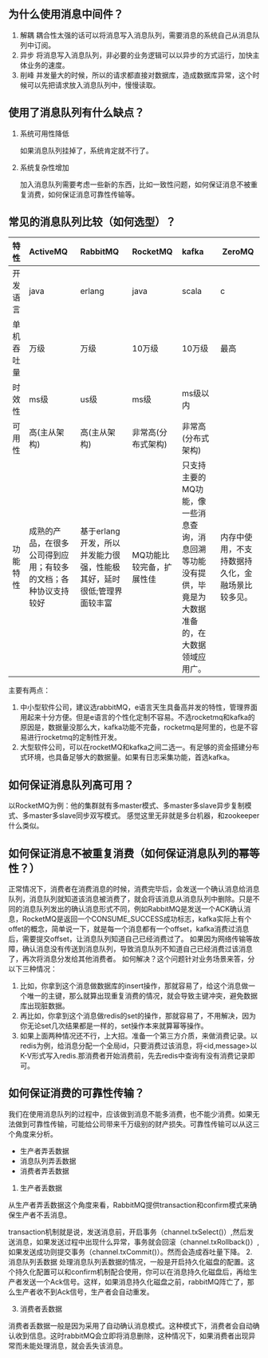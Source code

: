 ## 为什么使用消息中间件？
1. 解耦
耦合性太强的话可以将消息写入消息队列，需要消息的系统自己从消息队列中订阅。
2. 异步
将消息写入消息队列，非必要的业务逻辑可以以异步的方式运行，加快主体业务的速度。
3. 削峰
并发量大的时候，所以的请求都直接对数据库，造成数据库异常，这个时候可以先把请求放入消息队列中，慢慢读取。

## 使用了消息队列有什么缺点？
1. 系统可用性降低

   如果消息队列挂掉了，系统肯定就不行了。

2. 系统复杂性增加

   加入消息队列需要考虑一些新的东西，比如一致性问题，如何保证消息不被重复消费，如何保证消息可靠性传输等。

## 常见的消息队列比较（如何选型）？
| 特性       | ActiveMQ                                                     | RabbitMQ                                                     | RocketMQ                 | kafka                                                        | ZeroMQ                                           |
| :--------- | :----------------------------------------------------------- | :----------------------------------------------------------- | :----------------------- | :----------------------------------------------------------- | ------------------------------------------------ |
| 开发语言   | java                                                         | erlang                                                       | java                     | scala                                                        | c                                                |
| 单机吞吐量 | 万级                                                         | 万级                                                         | 10万级                   | 10万级                                                       | 最高                                             |
| 时效性     | ms级                                                         | us级                                                         | ms级                     | ms级以内                                                     |                                                  |
| 可用性     | 高(主从架构)                                                 | 高(主从架构)                                                 | 非常高(分布式架构)       | 非常高(分布式架构)                                           |                                                  |
| 功能特性   | 成熟的产品，在很多公司得到应用；有较多的文档；各种协议支持较好 | 基于erlang开发，所以并发能力很强，性能极其好，延时很低;管理界面较丰富 | MQ功能比较完备，扩展性佳 | 只支持主要的MQ功能，像一些消息查询，消息回溯等功能没有提供，毕竟是为大数据准备的，在大数据领域应用广。 | 内存中使用，不支持数据持久化，金融场景比较多见。 |

主要有两点：
1. 中小型软件公司，建议选rabbitMQ，e语言天生具备高并发的特性，管理界面用起来十分方便。但是e语言的个性化定制不容易。不选rocketmq和kafka的原因是，数据量没那么大，kafka功能不完备，rocketmq是阿里的，也是不容易进行rocketmq的定制性开发。
2. 大型软件公司，可以在rocketMQ和kafka之间二选一。有足够的资金搭建分布式环境，也具备足够大的数据量。如果有日志采集功能，首选kafka。

## 如何保证消息队列高可用？

 以RocketMQ为例：他的集群就有多master模式、多master多slave异步复制模式、多master多slave同步双写模式。 感觉这里无非就是多台机器，和zookeeper什么类似。

## 如何保证消息不被重复消费（如何保证消息队列的幂等性？）

正常情况下，消费者在消费消息的时候，消费完毕后，会发送一个确认消息给消息队列，消息队列就知道该消息被消费了，就会将该消息从消息队列中删除。只是不同的消息队列发出的确认消息形式不同，例如RabbitMQ是发送一个ACK确认消息，RocketMQ是返回一个CONSUME_SUCCESS成功标志，kafka实际上有个offet的概念，简单说一下，就是每一个消息都有一个offset，kafka消费过消息后，需要提交offset，让消息队列知道自己已经消费过了。
如果因为网络传输等故障，确认消息没有传送到消息队列，导致消息队列不知道自己已经消费过该消息了，再次将消息分发给其他消费者。
如何解决？这个问题针对业务场景来答，分以下三种情况：

1. 比如，你拿到这个消息做数据库的insert操作，那就容易了，给这个消息做一个唯一的主键，那么就算出现重复消费的情况，就会导致主键冲突，避免数据库出现脏数据。
2. 再比如，你拿到这个消息做redis的set的操作，那就容易了，不用解决，因为你无论set几次结果都是一样的，set操作本来就算幂等操作。
3. 如果上面两种情况还不行，上大招。准备一个第三方介质，来做消费记录。以redis为例，给消息分配一个全局id，只要消费过该消息，将<id,message>以K-V形式写入redis.那消费者开始消费前，先去redis中查询有没有消费记录即可。

## 如何保证消费的可靠性传输？

我们在使用消息队列的过程中，应该做到消息不能多消费，也不能少消费。如果无法做到可靠性传输，可能给公司带来千万级别的财产损失。可靠性传输可以从这三个角度来分析。
- 生产者弄丢数据
- 消息队列弄丢数据
- 消费者弄丢数据

1. 生产者丢数据 

从生产者弄丢数据这个角度来看，RabbitMQ提供transaction和confirm模式来确保生产者不丢消息。

transaction机制就是说，发送消息前，开启事务（channel.txSelect()）,然后发送消息，如果发送过程中出现什么异常，事务就会回滚（channel.txRollback()）,如果发送成功则提交事务（channel.txCommit()）。然而会造成吞吐量下降。
2. 消息队列丢数据
处理消息队列丢数据的情况，一般是开启持久化磁盘的配置。这个持久化配置可以和confirm机制配合使用，你可以在消息持久化磁盘后，再给生产者发送一个Ack信号。这样，如果消息持久化磁盘之前，rabbitMQ阵亡了，那么生产者收不到Ack信号，生产者会自动重发。

3. 消费者丢数据

消费者丢数据一般是因为采用了自动确认消息模式。这种模式下，消费者会自动确认收到信息。这时rabbitMQ会立即将消息删除，这种情况下，如果消费者出现异常而未能处理消息，就会丢失该消息。

